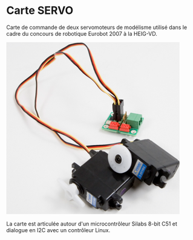# Carte SERVO

Carte de commande de deux servomoteurs de modélisme utilisé dans le cadre du concours de robotique Eurobot 2007 à la HEIG-VD.

![board](assets/board.png)

La carte est articulée autour d'un microcontrôleur Silabs 8-bit C51 et dialogue en I2C avec un contrôleur Linux.